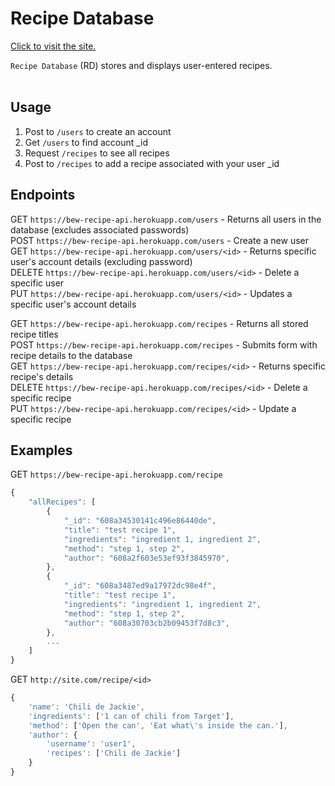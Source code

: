 # Recipe Database

[Click to visit the site.](https://bew-recipe-api.herokuapp.com/)

`Recipe Database` (RD) stores and displays user-entered recipes.
<br>
<br>

## Usage

1. Post to `/users` to create an account
1. Get `/users` to find account \_id
1. Request `/recipes` to see all recipes
1. Post to `/recipes` to add a recipe associated with your user \_id

## Endpoints

GET `https://bew-recipe-api.herokuapp.com/users` - Returns all users in the database (excludes associated passwords)<br>
POST `https://bew-recipe-api.herokuapp.com/users` - Create a new user<br>
GET `https://bew-recipe-api.herokuapp.com/users/<id>` - Returns specific user's account details (excluding password)<br>
DELETE `https://bew-recipe-api.herokuapp.com/users/<id>` - Delete a specific user<br>
PUT `https://bew-recipe-api.herokuapp.com/users/<id>` - Updates a specific user's account details<br>

GET `https://bew-recipe-api.herokuapp.com/recipes` - Returns all stored recipe titles<br>
POST `https://bew-recipe-api.herokuapp.com/recipes` - Submits form with recipe details to the database<br>
GET `https://bew-recipe-api.herokuapp.com/recipes/<id>` - Returns specific recipe's details<br>
DELETE `https://bew-recipe-api.herokuapp.com/recipes/<id>` - Delete a specific recipe<br>
PUT `https://bew-recipe-api.herokuapp.com/recipes/<id>` - Update a specific recipe<br>

## Examples

GET `https://bew-recipe-api.herokuapp.com/recipe`

```javascript
{
    "allRecipes": [
        {
            "_id": "608a34530141c496e86440de",
            "title": "test recipe 1",
            "ingredients": "ingredient 1, ingredient 2",
            "method": "step 1, step 2",
            "author": "608a2f603e53ef93f3845970",
        },
        {
            "_id": "608a3487ed9a17972dc98e4f",
            "title": "test recipe 1",
            "ingredients": "ingredient 1, ingredient 2",
            "method": "step 1, step 2",
            "author": "608a30703cb2b09453f7d8c3",
        },
        ...
    ]
}
```

GET `http://site.com/recipe/<id>`

```javascript
{
    'name': 'Chili de Jackie',
    'ingredients': ['1 can of chili from Target'],
    'method': ['Open the can', 'Eat what\'s inside the can.'],
    'author': {
        'username': 'user1',
        'recipes': ['Chili de Jackie']
    }
}
```
